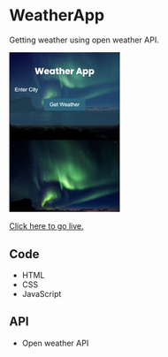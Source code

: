 # WeatherApp
Getting weather using open weather API.

<img src="https://github.com/sajal9922/My-portfolio/blob/main/Images/weather-app.png" alt="drawing" style="width:200px;"/>

[Click here to go live.](https://sajal9922.github.io/WeatherApp/)

## Code

- HTML
- CSS
- JavaScript

## API

- Open weather API
